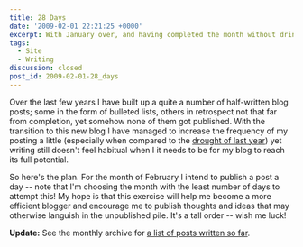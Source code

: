 ```yaml
---
title: 28 Days
date: '2009-02-01 22:21:25 +0000'
excerpt: With January over, and having completed the month without drinking coffee, so on to February and a far more ambitious challenge.
tags:
  - Site
  - Writing
discussion: closed
post_id: 2009-02-01-28_days
---
```

Over the last few years I have built up a quite a number of half-written blog posts; some in the form of bulleted lists, others in retrospect not that far from completion, yet somehow none of them got published. With the transition to this new blog I have managed to increase the frequency of my posting a little (especially when compared to the [drought of last year][1]) yet writing still doesn't feel habitual when I it needs to be for my blog to reach its full potential.

So here's the plan. For the month of February I intend to publish a post a day -- note that I'm choosing the month with the least number of days to attempt this! My hope is that this exercise will help me become a more efficient blogger and encourage me to publish thoughts and ideas that may otherwise languish in the unpublished pile. It's a tall order -- wish me luck!

**Update:** See the monthly archive for [a list of posts written so far][2].

[1]: /2008/
[2]: /2009/02/